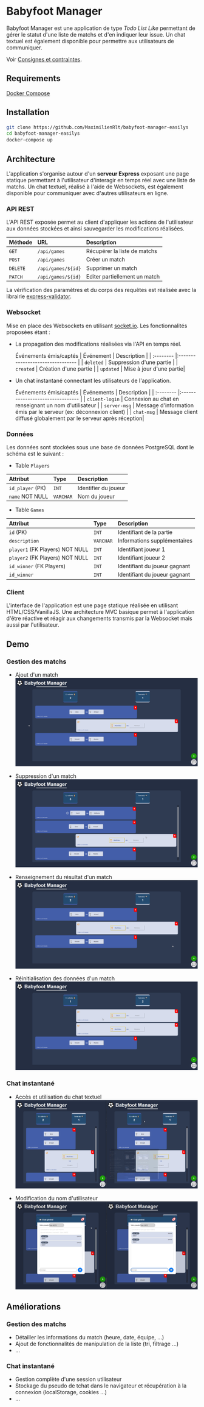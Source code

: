 
# Babyfoot Manager

  Babyfoot Manager est une application de type *Todo List Like* permettant de gérer le statut d'une liste de matchs et d'en indiquer leur issue. Un chat textuel est également disponible pour permettre aux utilisateurs de communiquer.
  
  Voir [Consignes et contraintes](docs/Test_BabyFoot_Manager.pdf).
## Requirements

[Docker Compose](https://docs.docker.com/compose/install/)
## Installation

```bash
git clone https://github.com/MaximilienRlt/babyfoot-manager-easilys
cd babyfoot-manager-easilys
docker-compose up
```

## Architecture
L'application s'organise autour d'un **serveur Express** exposant une page statique permettant à l'utilisateur d'interagir en temps réel avec une liste de matchs. Un chat textuel, réalisé à l'aide de Websockets, est également disponible pour communiquer avec d'autres utilisateurs en ligne.

### API REST
L'API REST exposée permet au client d'appliquer les actions de l'utilisateur aux données stockées et ainsi sauvegarder les modifications réalisées.

| Méthode | URL     | Description                              |
| :-------- | :------- | :--------------------------------        |
| `GET`      | `/api/games` | Récupérer la liste de matchs |
| `POST`      | `/api/games` | Créer un match |
| `DELETE`      | `/api/games/${id}` | Supprimer un match |
| `PATCH`      | `/api/games/${id}` | Editer partiellement un match |

La vérification des paramètres et du corps des requêtes est réalisée avec la librairie [express-validator](https://express-validator.github.io).

### Websocket
Mise en place des Websockets en utilisant [socket.io](https://socket.io/). Les fonctionnalités proposées étant :
* La propagation des modifications réalisées via l'API en temps réel.  

  Événements émis/captés
  | Événement    | Description                              |
  | :--------  |:--------------------------------        |
  | `deleted`   | Suppression d'une partie |
  | `created`   |  Création d'une partie |
  | `updated`    |   Mise à jour d'une partie|





* Un chat instantané connectant les utilisateurs de l'application.

  Événements émis/captés
  | Événements | Description                              |
  | :--------  |:--------------------------------        |
  | `client-login` |  Connexion au chat en renseignant un nom d'utilisateur |
  | `server-msg` |  Message d'information émis par le serveur (ex: déconnexion client) |
  | `chat-msg`  |  Message client diffusé globalement par le serveur après réception|

### Données
Les données sont stockées sous une base de données PostgreSQL dont le schéma est le suivant :
* Table `Players`  

| Attribut | Type     | Description                              |
| :-------- | :------- | :--------------------------------        |
| `id_player` (PK)     | `INT` | Identifier du joueur |
| `name` NOT NULL      | `VARCHAR` | Nom du joueur |

* Table `Games`  

| Attribut                        | Type      | Description                              |
| :------------------------------ | :-------  | :--------------------------------        |
| `id` (PK)                       | `INT`     | Identifiant de la partie |
| `description`                   | `VARCHAR` | Informations supplémentaires |
| `player1` (FK Players) NOT NULL | `INT`     | Identifiant joueur 1 |
| `player2` (FK Players) NOT NULL | `INT`     | Identifiant joueur 2 |
| `id_winner` (FK Players)        | `INT`     | Identifiant du joueur gagnant |
| `id_winner`                     | `INT`     | Identifiant du joueur gagnant |

### Client
L'interface de l'application est une page statique réalisée en utilisant HTML/CSS/VanillaJS.
Une architecture MVC basique permet à l'application d'être réactive et réagir aux changements transmis par la Websocket mais aussi par l'utilisateur.

## Demo
### Gestion des matchs
* Ajout d'un match
![Ajouter un match](docs/gifs/add_game.gif)

* Suppression d'un match
![Supprimer un match](docs/gifs/delete_game.gif)

* Renseignement du résultat d'un match
![Renseigner le résultat d'un match](docs/gifs/update_winner.gif)

* Réinitialisation des données d'un match
![Réinitialiser les données d'un match](docs/gifs/restore_game.gif)

### Chat instantané
* Accès et utilisation du chat textuel
![Accéder et utiliser le chat textuel](docs/gifs/chat_example.gif)

* Modification du nom d'utilisateur
![Modifier le nom d'utilisateur](docs/gifs/change_username.gif)

## Améliorations

### Gestion des matchs
* Détailler les informations du match (heure, date, équipe, ...)
* Ajout de fonctionnalités de manipulation de la liste (tri, filtrage ...)
* ...

### Chat instantané
* Gestion complète d'une session utilisateur
* Stockage du pseudo de tchat dans le navigateur et récupération à la connexion (localStorage, cookies ...)
* ...
